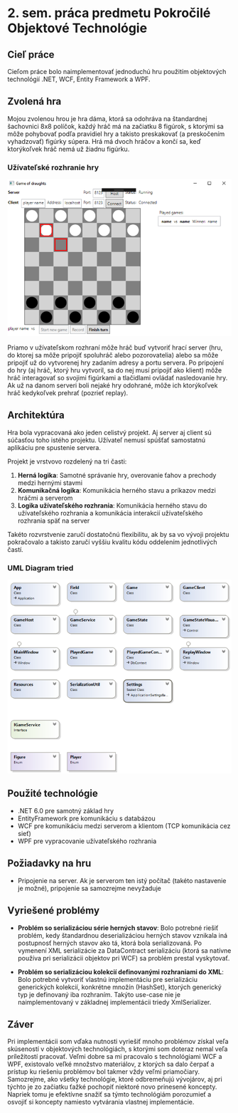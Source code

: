 # 2. sem. práca predmetu Pokročilé Objektové Technológie

## Cieľ práce

Cieľom práce bolo naimplementovať jednoduchú hru použitím objektových technológií .NET, WCF, Entity Framework a WPF.

## Zvolená hra

Mojou zvolenou hrou je hra dáma, ktorá sa odohráva na štandardnej šachovnici 8x8 políčok, každý hráč má na začiatku
8 figúrok, s ktorými sa môže pohybovať podľa pravidiel hry a takisto preskakovať (a preskočením vyhadzovať) figúrky súpera.
Hrá má dvoch hráčov a končí sa, keď ktorýkoľvek hráč nemá už žiadnu figúrku.

### Užívateľské rozhranie hry

![ClassDiagram](https://github.com/nixone/pot-sem2/raw/develop/ui.png)

Priamo v užívateľskom rozhraní môže hráč buď vytvoriť hrací server (hru, do ktorej sa môže pripojiť spoluhráč alebo pozorovatelia) alebo
sa môže pripojiť už do vytvorenej hry zadaním adresy a portu servera. Po pripojení do hry (aj hráč, ktorý hru vytvoril, sa do nej musí pripojiť ako klient)
môže hráč interagovať so svojimi figúrkami a tlačidlami ovládať nasledovanie hry. Ak už na danom serveri boli nejaké hry odohrané, môže ich ktorýkoľvek hráč
kedykoľvek prehrať (pozrieť replay).

## Architektúra

Hra bola vypracovaná ako jeden celistvý projekt. Aj server aj client sú súčasťou toho istého projektu. Užívateľ nemusí spúšťať samostatnú aplikáciu pre 
spustenie servera.

Projekt je vrstvovo rozdelený na tri časti:

1. **Herná logika**: Samotné správanie hry, overovanie ťahov a prechody medzi hernými stavmi
2. **Komunikačná logika**: Komunikácia herného stavu a príkazov medzi hráčmi a serverom
3. **Logika užívateľského rozhrania**: Komunikácia herného stavu do užívateľského rozhrania a komunikácia interakcií užívateľského rozhrania späť na server

Takéto rozvrstvenie zaručí dostatočnú flexibilitu, ak by sa vo vývoji projektu pokračovalo a takisto zaručí vyššiu kvalitu kódu oddelením jednotlivých častí.

### UML Diagram tried

![ClassDiagram](https://github.com/nixone/pot-sem2/raw/develop/pot-sem2/ClassDiagram.png)

## Použité technológie

* .NET 6.0 pre samotný základ hry
* EntityFramework pre komunikáciu s databázou
* WCF pre komunikáciu medzi serverom a klientom (TCP komunikácia cez sieť)
* WPF pre vypracovanie užívateľského rozhrania

## Požiadavky na hru

* Pripojenie na server. Ak je serverom ten istý počítač (takéto nastavenie je možné), pripojenie sa samozrejme nevyžaduje

## Vyriešené problémy

* **Problém so serializáciou série herných stavov**: Bolo potrebné riešiť problém, kedy štandardnou deserializáciou herných stavov vznikala iná postupnosť herných stavov ako tá, ktorá
bola serializovaná. Po vymenení XML serializácie za DataContract serializáciu (ktorá sa natívne používa pri serializácii objektov pri WCF) sa problém prestal vyskytovať. 

* **Problém so serializáciou kolekcií definovanými rozhraniami do XML**: Bolo potrebné vytvoriť vlastnú implementáciu pre serializáciu generických kolekcií, konkrétne množín (HashSet), ktorých generický typ je definovaný iba rozhraním. Takýto use-case nie je naimplementovaný v základnej implementácii triedy XmlSerializer.

## Záver

Pri implementácii som vďaka nutnosti vyriešiť mnoho problémov získal veľa skúseností v objektových technológiách, s ktorými som 
doteraz nemal veľa príležitostí pracovať. Veľmi dobre sa mi pracovalo s technológiami WCF a WPF, existovalo veľké množstvo materiálov, z ktorých sa dalo
čerpať a prístup ku riešeniu problémov bol takmer vždy veľmi priamočiary. Samozrejme, ako všetky technológie, ktoré odbremeňujú vývojárov, aj pri týchto
je zo začiatku ťažké pochopiť niektoré novo prinesené koncepty. Napriek tomu je efektívne snažiť sa týmto technológiám porozumieť a osvojiť si koncepty namiesto 
vytvárania vlastnej implementácie.